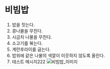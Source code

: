 # 비빔밥
1. 밥을 짓는다.
2. 콩나물을 무친다.
3. 시금치 나물을 무친다.
4. 소고기를 볶는다.
5. 계란후라이를 굽는다.
6. 밥위에 같은 나물의 색깔이 이웃하지 않도록 올린다.
7. 테스트 메시지222
![비빔밥_이미지](https://www.google.com/url?sa=i&url=https%3A%2F%2Fko.wikipedia.org%2Fwiki%2F%25EB%25B9%2584%25EB%25B9%2594%25EB%25B0%25A5&psig=AOvVaw16CxblFxq2Ldo5K_jT87Ka&ust=1652425442272000&source=images&cd=vfe&ved=0CAwQjRxqFwoTCNCwmM-y2fcCFQAAAAAdAAAAABAD)